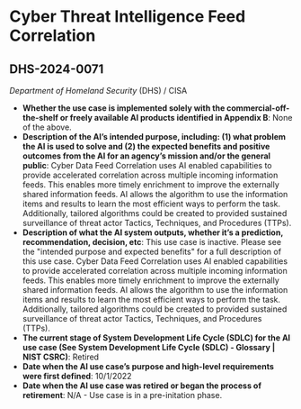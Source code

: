 # Cyber Threat Intelligence Feed Correlation
## DHS-2024-0071
_Department of Homeland Security_ (DHS) / CISA


+ **Whether the use case is implemented solely with the commercial-off-the-shelf or freely available AI products identified in Appendix B**: None of the above.
+ **Description of the AI’s intended purpose, including: (1) what problem the AI is used to solve and (2) the expected benefits and positive outcomes from the AI for an agency’s mission and/or the general public**: Cyber Data Feed Correlation uses AI enabled capabilities to provide accelerated correlation across multiple incoming information feeds. This enables more timely enrichment to improve the externally shared information feeds. AI allows the algorithm to use the information items and results to learn the most efficient ways to perform the task. Additionally, tailored algorithms could be created to provided sustained surveillance of threat actor Tactics, Techniques, and Procedures (TTPs).
+ **Description of what the AI system outputs, whether it’s a prediction, recommendation, decision, etc**: This use case is inactive. Please see the "intended purpose and expected benefits" for a full description of this use case.
Cyber Data Feed Correlation uses AI enabled capabilities to provide accelerated correlation across multiple incoming information feeds. This enables more timely enrichment to improve the externally shared information feeds. AI allows the algorithm to use the information items and results to learn the most efficient ways to perform the task. Additionally, tailored algorithms could be created to provided sustained surveillance of threat actor Tactics, Techniques, and Procedures (TTPs). 
+ **The current stage of System Development Life Cycle (SDLC) for the AI use case (See System Development Life Cycle (SDLC) - Glossary | NIST CSRC)**: Retired
+ **Date when the AI use case’s purpose and high-level requirements were first defined**: 10/1/2022
+ **Date when the AI use case was retired or began the process of retirement**: N/A - Use case is in a pre-initation phase.
